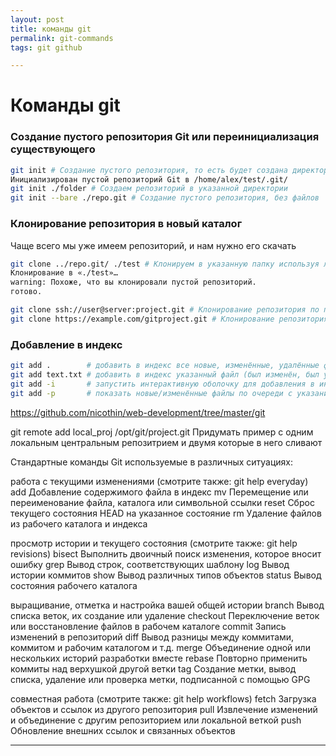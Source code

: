 ```yaml
--- 
layout: post 
title: команды git
permalink: git-commands
tags: git github

---
```


# Команды git

### Создание пустого репозитория Git или переинициализация существующего

~~~bash
git init # Создание пустого репозитория, то есть будет создана директория .git, это и есть история проекта
Инициализирован пустой репозиторий Git в /home/alex/test/.git/
git init ./folder # Создаем репозиторий в указанной директории 
git init --bare ./repo.git # Создание пустого репозитория, без файлов
~~~

### Клонирование репозитория в новый каталог

Чаще всего мы уже имеем репозиторий, и нам нужно его скачать

~~~bash
git clone ../repo.git/ ./test # Клонируем в указанную папку используя локальный репозиторий
Клонирование в «./test»…
warning: Похоже, что вы клонировали пустой репозиторий.
готово.

git clone ssh://user@server:project.git # Клонирование репозитория по протоколу ssh при этом будет создана одноименная папка project.git, куда будет скопирован проект
git clone https://example.com/gitproject.git # Клонирование репозитория по протоколу https

~~~

### Добавление в индекс

~~~bash
git add .        # добавить в индекс все новые, изменённые, удалённые файлы из текущей директории и её поддиректорий
git add text.txt # добавить в индекс указанный файл (был изменён, был удалён или это новый файл)
git add -i       # запустить интерактивную оболочку для добавления в индекс только выбранных файлов
git add -p       # показать новые/изменённые файлы по очереди с указанием их изменений и вопросом об отслеживании/индексировании
~~~

https://github.com/nicothin/web-development/tree/master/git

git remote add local_proj /opt/git/project.git
Придумать пример с одним локальным центральным репозитрием и двумя которые в него сливают



Стандартные команды Git используемые в различных ситуациях:


работа с текущими изменениями (смотрите также: git help everyday)
   add        Добавление содержимого файла в индекс
   mv         Перемещение или переименование файла, каталога или символьной ссылки
   reset      Сброс текущего состояния HEAD на указанное состояние
   rm         Удаление файлов из рабочего каталога и индекса

просмотр истории и текущего состояния (смотрите также: git help revisions)
   bisect     Выполнить двоичный поиск изменения, которое вносит ошибку
   grep       Вывод строк, соответствующих шаблону
   log        Вывод истории коммитов
   show       Вывод различных типов объектов
   status     Вывод состояния рабочего каталога

выращивание, отметка и настройка вашей общей истории
   branch     Вывод списка веток,  их создание или удаление
   checkout   Переключение веток или восстановление файлов в рабочем каталоге
   commit     Запись изменений в репозиторий
   diff       Вывод разницы между коммитами, коммитом и рабочим каталогом и т.д.
   merge      Объединение одной или нескольких историй разработки вместе
   rebase     Повторно применить коммиты над верхушкой другой ветки
   tag        Создание метки, вывод списка, удаление или проверка метки, подписанной с помощью GPG

совместная работа (смотрите также: git help workflows)
   fetch      Загрузка объектов и ссылок из другого репозитория
   pull       Извлечение изменений и объединение с другим репозиторием или локальной веткой
   push       Обновление внешних ссылок и связанных объектов

----

